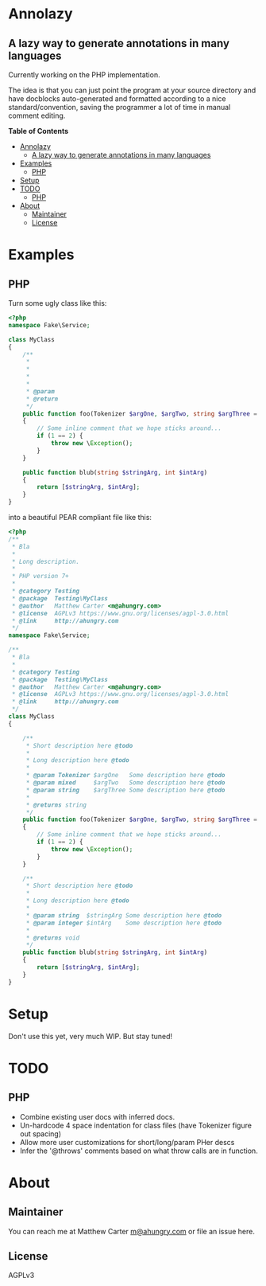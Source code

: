 # Annolazy

## A lazy way to generate annotations in many languages

Currently working on the PHP implementation.

The idea is that you can just point the program at your source
directory and have docblocks auto-generated and formatted according to
a nice standard/convention, saving the programmer a lot of time in
manual comment editing.

<!-- markdown-toc start - Don't edit this section. Run M-x markdown-toc-refresh-toc -->
**Table of Contents**

- [Annolazy](#annolazy)
    - [A lazy way to generate annotations in many languages](#a-lazy-way-to-generate-annotations-in-many-languages)
- [Examples](#examples)
    - [PHP](#php)
- [Setup](#setup)
- [TODO](#todo)
    - [PHP](#php)
- [About](#about)
    - [Maintainer](#maintainer)
    - [License](#license)

<!-- markdown-toc end -->

# Examples
## PHP
Turn some ugly class like this:
```php
<?php
namespace Fake\Service;

class MyClass
{
    /**
     *
     *
     *
     *
     * @param
     * @return
     */
    public function foo(Tokenizer $argOne, $argTwo, string $argThree = ''): string
    {
        // Some inline comment that we hope sticks around...
        if (1 == 2) {
            throw new \Exception();
        }
    }

    public function blub(string $stringArg, int $intArg)
    {
        return [$stringArg, $intArg];
    }
}

```

into a beautiful PEAR compliant file like this:

```php
<?php
/**
 * Bla
 *
 * Long description.
 *
 * PHP version 7+
 *
 * @category Testing
 * @package  Testing\MyClass
 * @author   Matthew Carter <m@ahungry.com>
 * @license  AGPLv3 https://www.gnu.org/licenses/agpl-3.0.html
 * @link     http://ahungry.com
 */
namespace Fake\Service;

/**
 * Bla
 *
 * @category Testing
 * @package  Testing\MyClass
 * @author   Matthew Carter <m@ahungry.com>
 * @license  AGPLv3 https://www.gnu.org/licenses/agpl-3.0.html
 * @link     http://ahungry.com
 */
class MyClass
{

    /**
     * Short description here @todo
     *
     * Long description here @todo
     *
     * @param Tokenizer $argOne   Some description here @todo
     * @param mixed     $argTwo   Some description here @todo
     * @param string    $argThree Some description here @todo
     *
     * @returns string
     */
    public function foo(Tokenizer $argOne, $argTwo, string $argThree = ''): string
    {
        // Some inline comment that we hope sticks around...
        if (1 == 2) {
            throw new \Exception();
        }
    }

    /**
     * Short description here @todo
     *
     * Long description here @todo
     *
     * @param string  $stringArg Some description here @todo
     * @param integer $intArg    Some description here @todo
     *
     * @returns void
     */
    public function blub(string $stringArg, int $intArg)
    {
        return [$stringArg, $intArg];
    }
}

```

# Setup

Don't use this yet, very much WIP.  But stay tuned!

# TODO
## PHP
- Combine existing user docs with inferred docs.
- Un-hardcode 4 space indentation for class files (have Tokenizer
  figure out spacing)
- Allow more user customizations for short/long/param PHer descs
- Infer the '@throws' comments based on what throw calls are in function.

# About
## Maintainer
You can reach me at Matthew Carter <m@ahungry.com> or file an issue here.

## License
AGPLv3

